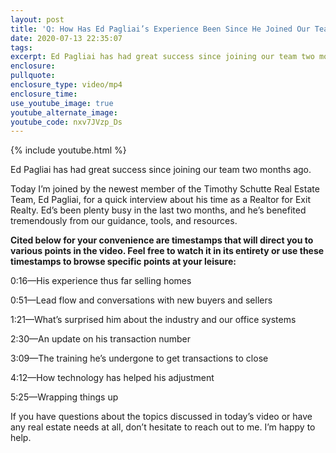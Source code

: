 ```yaml
---
layout: post
title: 'Q: How Has Ed Pagliai’s Experience Been Since He Joined Our Team?'
date: 2020-07-13 22:35:07
tags:
excerpt: Ed Pagliai has had great success since joining our team two months ago.
enclosure:
pullquote:
enclosure_type: video/mp4
enclosure_time:
use_youtube_image: true
youtube_alternate_image:
youtube_code: nxv7JVzp_Ds
---
```


{% include youtube.html %}&nbsp;

Ed Pagliai has had great success since joining our team two months ago.

Today I’m joined by the newest member of the Timothy Schutte Real Estate Team, Ed Pagliai, for a quick interview about his time as a Realtor for Exit Realty. Ed’s been plenty busy in the last two months, and he’s benefited tremendously from our guidance, tools, and resources.&nbsp;

**Cited below for your convenience are timestamps that will direct you to various points in the video. Feel free to watch it in its entirety or use these timestamps to browse specific points at your leisure:&nbsp;**

0:16—His experience thus far selling homes

0:51—Lead flow and conversations with new buyers and sellers&nbsp;

1:21—What’s surprised him about the industry and our office systems&nbsp;

2:30—An update on his transaction number

3:09—The training he’s undergone to get transactions to close&nbsp;

4:12—How technology has helped his adjustment

5:25—Wrapping things up

If you have questions about the topics discussed in today’s video or have any real estate needs at all, don’t hesitate to reach out to me. I’m happy to help.